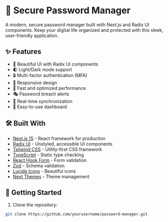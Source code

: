 # 🔐 Secure Password Manager

A modern, secure password manager built with Next.js and Radix UI components. Keep your digital life organized and protected with this sleek, user-friendly application.

## ✨ Features

- 🎨 Beautiful UI with Radix UI components
- 🌓 Light/Dark mode support
- 🔒 Multi-factor authentication (MFA)
- 📱 Responsive design
- 🚀 Fast and optimized performance
- 🎭 Password breach alerts
- 🔄 Real-time synchronization
- 🎯 Easy-to-use dashboard

## 🛠️ Built With

- [Next.js 15](https://nextjs.org/) - React framework for production
- [Radix UI](https://www.radix-ui.com/) - Unstyled, accessible UI components
- [Tailwind CSS](https://tailwindcss.com/) - Utility-first CSS framework
- [TypeScript](https://www.typescriptlang.org/) - Static type checking
- [React Hook Form](https://react-hook-form.com/) - Form validation
- [Zod](https://zod.dev/) - Schema validation
- [Lucide Icons](https://lucide.dev/) - Beautiful icons
- [Next Themes](https://github.com/pacocoursey/next-themes) - Theme management

## 🚀 Getting Started

1. Clone the repository:
```bash
git clone https://github.com/yourusername/password-manager.git

